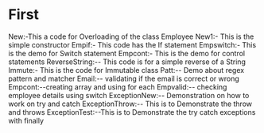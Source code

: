 # First
New:-This a code for Overloading of the class Employee
New1:- This is the simple constructor
Empif:- This code has the If statement
Empswitch:- This is the demo for Switch statement
Empcont:- This is the demo for control statements
ReverseString:-- This code is for a simple reverse of a String
Immute:- This is the code for Immutable class
Patt:-- Demo about regex pattern and matcher
Email:-- validating if the email is correct or wrong
Empcont:--creating array and using for each
Empvalid:-- checking employee details using switch
ExceptionNew:-- Demonstration on how to work on try and catch
ExceptionThrow:-- This is to Demonstrate the throw and throws
ExceptionTest:--This is to Demonstrate the try catch exceptions with finally
